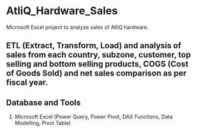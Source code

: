 # AtliQ_Hardware_Sales
Microsoft Excel project to analyze sales of AtliQ hardware. 

ETL (Extract, Transform, Load) and analysis of sales from each country, subzone, customer, top selling and bottom selling products, COGS (Cost of Goods Sold) and net sales comparison as per fiscal year.
--------------------------------------------------------------------------------------------------------------------------------------------------------------------------

Database and Tools
------------------
1) Microsoft Excel (Power Query, Power Pivot, DAX Functions, Data Modelling, Pivot Table)
